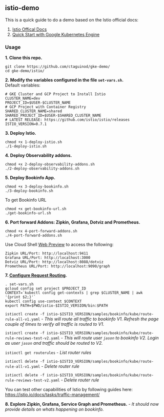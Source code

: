 ## istio-demo

This is a quick guide to do a demo based on the Istio official docs:
1. [Istio Offical Docs](https://istio.io/docs/) 
2. [Quick Start with Google Kubernetes Engine](https://istio.io/docs/setup/kubernetes/quick-start-gke-dm.html)

### Usage

**1. Clone this repo.**

```
git clone https://github.com/ctaguinod/gke-demo/
cd gke-demo/istio/
```

**2. Modify the variables configured in the file `set-vars.sh`.**  
Default variables: 
```
# GKE Cluster and GCP Project to Install Istio
CLUSTER_NAME=dev
PROJECT_ID=$USER-$CLUSTER_NAME
# GCP Project with Container Registry
SHARED_CLUSTER_NAME=shared
SHARED_PROJECT_ID=$USER-$SHARED_CLUSTER_NAME
# LATEST RELEASE: https://github.com/istio/istio/releases
ISTIO_VERSION=0.7.1
```

**3. Deploy Istio.**  
```
chmod +x 1-deploy-istio.sh
./1-deploy-istio.sh
```

**4. Deploy Observability addons.**  
```
chmod +x 2-deploy-observability-addons.sh
./2-deploy-observability-addons.sh
```

**5. Deploy Bookinfo App.**
```
chmod +x 3-deploy-bookinfo.sh
./3-deploy-bookinfo.sh
```
To get Bookinfo URL
```
chmod +x get-bookinfo-url.sh
./get-bookinfo-url.sh
```

**6. Port forward Addons: Zipkin, Grafana, Dotviz and Prometheus.**  
```
chmod +x 4-port-forward-addons.sh
./4-port-forward-addons.sh
```

Use Cloud Shell [Web Preview](https://cloud.google.com/shell/docs/using-web-preview) to access the following: 

```
Zipkin URL/Port: http://localhost:9411
Grafana URL/Port: http://localhost:3000
Dotviz URL/Port: http://localhost:8088/dotviz
Prometheus URL/Port: http://localhost:9090/graph
```

**7. [Configure Request Routing](https://istio.io/docs/tasks/traffic-management/request-routing.html).**

```
. set-vars.sh
gcloud config set project $PROJECT_ID
CONTEXT=`kubectl config get-contexts | grep $CLUSTER_NAME | awk '{print $2;}'`
kubectl config use-context $CONTEXT
export PATH=$PWD/istio-$ISTIO_VERSION/bin:$PATH
```

`istioctl create -f istio-$ISTIO_VERSION/samples/bookinfo/kube/route-rule-all-v1.yaml` - *This will route all traffic to bookinfo V1. Refresh the page couple of times to verify all traffic is routed to V1.*  

`istioctl create -f istio-$ISTIO_VERSION/samples/bookinfo/kube/route-rule-reviews-test-v2.yaml` - *This will route user `jason` to bookinfo V2. Login as user `jason` and traffic should be routed to V2.*  

`istioctl get routerules` - *List router rules*  

`istioctl delete -f istio-$ISTIO_VERSION/samples/bookinfo/kube/route-rule-all-v1.yaml` - *Delete router rule*  

`istioctl delete -f istio-$ISTIO_VERSION/samples/bookinfo/kube/route-rule-reviews-test-v2.yaml` - *Delete router rule*  

You can test other capabilities of Istio by following guides here: https://istio.io/docs/tasks/traffic-management/

**8. Explore Zipkin, Grafana, Service Graph and Prometheus.** - *It should now provide details on whats happening on bookinfo.*

